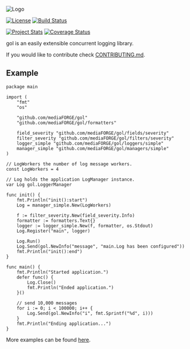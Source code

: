 ![Logo](https://raw.githubusercontent.com/mediaFORGE/gol/develop/logo.png)

[![License](https://img.shields.io/badge/license-Apache%20License%202.0-blue.svg?style=flat)](https://raw.githubusercontent.com/mediaFORGE/gol/master/LICENSE)
[![Build Status](https://travis-ci.org/mediaFORGE/gol.svg?branch=develop)](https://travis-ci.org/mediaFORGE/gol)

[![Project Stats](https://www.openhub.net/p/mediaFORGE-gol/widgets/project_thin_badge.gif)](https://www.openhub.net/p/mediaFORGE-gol/)
[![Coverage Status](https://coveralls.io/repos/steenzout/gol/badge.svg?branch=develop&service=github)](https://coveralls.io/github/steenzout/gol?branch=develop)

gol is an easily extensible concurrent logging library.

If you would like to contribute
check [CONTRIBUTING.md](https://github.com/mediaFORGE/gol/tree/master/CONTRIBUTING.md).


## Example

```
package main

import (
	"fmt"
	"os"

	"github.com/mediaFORGE/gol"
	"github.com/mediaFORGE/gol/formatters"

	field_severity "github.com/mediaFORGE/gol/fields/severity"
	filter_severity "github.com/mediaFORGE/gol/filters/severity"
	logger_simple "github.com/mediaFORGE/gol/loggers/simple"
	manager_simple "github.com/mediaFORGE/gol/managers/simple"
)

// LogWorkers the number of log message workers.
const LogWorkers = 4

// Log holds the application LogManager instance.
var Log gol.LoggerManager

func init() {
	fmt.Println("init():start")
	Log = manager_simple.New(LogWorkers)

	f := filter_severity.New(field_severity.Info)
	formatter := formatters.Text{}
	logger := logger_simple.New(f, formatter, os.Stdout)
	Log.Register("main", logger)

	Log.Run()
	Log.Send(gol.NewInfo("message", "main.Log has been configured"))
	fmt.Println("init():end")
}

func main() {
	fmt.Println("Started application.")
	defer func() {
		Log.Close()
		fmt.Println("Ended application.")
	}()

	// send 10,000 messages
	for i := 0; i < 100000; i++ {
		Log.Send(gol.NewInfo("i", fmt.Sprintf("%d", i)))
	}
	fmt.Println("Ending application...")
}
```

More examples can be found [here](https://github.com/mediaFORGE/gol/tree/master/internal/examples).
